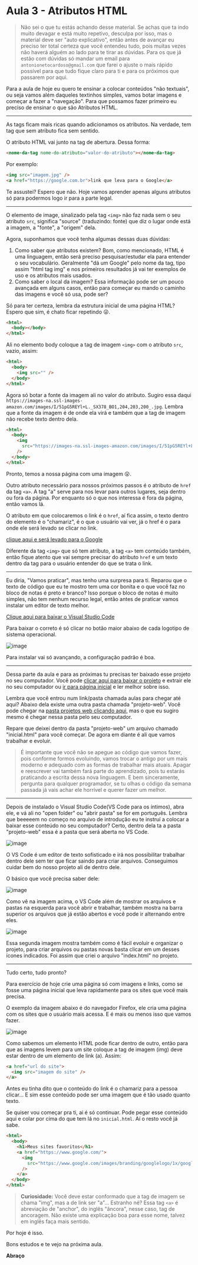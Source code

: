 # Aula 3 - Atributos HTML

> Não sei o que tu estás achando desse material. Se achas que ta indo muito devagar e está muito repetivo, desculpa por isso, mas o material deve ser "auto explicativo", então antes de avançar eu preciso ter total certeza que você entendeu tudo, pois muitas vezes não haverá alguém ao lado para te tirar as dúvidas. Para os que já estão com dúvidas só mandar um email para `antonionetocardoso@gmail.com` que farei o ajuste o mais rápido possível para que tudo fique claro para ti e para os próximos que passarem por aqui.

Para a aula de hoje eu quero te ensinar a colocar conteúdos "não textuais", ou seja vamos além daqueles textinhos simples, vamos botar imagens e começar a fazer a "navegação". Para que possamos fazer primeiro eu preciso de ensinar o que são Atributos HTML.

---

As tags ficam mais ricas quando adicionamos os atributos. Na verdade, tem tag que sem atributo fica sem sentido.

O atributo HTML vai junto na tag de abertura. Dessa forma:

```html
<nome-da-tag nome-do-atributo="valor-do-atributo"></nome-da-tag>
```

Por exemplo:

```html
<img src="imagem.jpg" />
<a href="https://google.com.br">link que leva para o Google</a>
```

Te assustei? Espero que não. Hoje vamos aprender apenas alguns atributos só para podermos logo ir para a parte legal.

---

O elemento de image, sinalizado pela tag `<img>` não faz nada sem o seu atributo `src`, significa "source" (traduzindo: fonte) que diz o lugar onde está a imagem, a "fonte", a "origem" dela.

Agora, suponhamos que você tenha algumas dessas duas dúvidas:

1. Como saber que atributos existem? Bom, como mencionado, HTML é uma linguagem, então será preciso pesquisar/estudar ela para entender o seu vocabulário. Geralmente "dá um Google" pelo nome da tag, tipo assim "html tag img" e nos primeiros resultados já vai ter exemplos de uso e os atributos mais usados.
2. Como saber o local da imagem? Essa informação pode ser um pouco avançada em alguns casos, então para começar eu mando o caminho das imagens e você só usa, pode ser?

Só para ter certeza, lembra da estrutura inicial de uma página HTML? Espero que sim, é chato ficar repetindo 😜.

```html
<html>
  <body></body>
</html>
```

Ali no elemento body coloque a tag de imagem `<img>` com o atributo `src`, vazio, assim:

```html
<html>
  <body>
    <img src="" />
  </body>
</html>
```

Agora só botar a fonte da imagem ali no valor do atributo. Sugiro essa daqui `https://images-na.ssl-images-amazon.com/images/I/51pG5REYl+L._SX378_BO1,204,203,200_.jpg`. Lembra que a fonte da imagem é de onde ela virá e também que a tag de imagem não recebe texto dentro dela.

```html
<html>
  <body>
    <img
      src="https://images-na.ssl-images-amazon.com/images/I/51pG5REYl+L._SX378_BO1,204,203,200_.jpg"
    />
  </body>
</html>
```

Pronto, temos a nossa página com uma imagem 😮.

Outro atributo necessário para nossos próximos passos é o atributo de `href` da tag `<a>`. A tag "a" serve para nos levar para outros lugares, seja dentro ou fora da página. Por enquanto só o que nos interessa é fora da página, então vamos lá.

O atributo em que colocaremos o link é o `href`, aí fica assim, o texto dentro do elemento é o "chamariz", é o que o usuário vai ver, já o href é o para onde ele será levado se clicar no link.

<html>
  <body>
    <a href="https://google.com.br">clique aqui e será levado para o Google</a>
  </body>
</html>

Diferente da tag `<img>` que só tem atributo, a tag `<a>` tem conteúdo também, então fique atento que vai sempre precisar do atributo `href` e um texto dentro da tag para o usuário entender do que se trata o link.

---

Eu diria, "Vamos praticar", mas tenho uma surpresa para ti. Reparou que o texto de código que eu te mostro tem uma cor bonita e o que você faz no bloco de notas é preto e branco? Isso porque o bloco de notas é muito simples, não tem nenhum recurso legal, então antes de praticar vamos instalar um editor de texto melhor.

[Clique aqui para baixar o Visual Studio Code](https://code.visualstudio.com/download)

Para baixar o correto é só clicar no botão maior abaixo de cada logotipo de sistema operacional.

![image](https://github.com/jomarcardoso/curso-frontend/assets/27368585/19e58a51-8ce7-497d-9686-7c411819dbc3)

Para instalar vai só avançando, a configuração padrão é boa.

---

Dessa parte da aula e para as próximas tu precisas ter baixado esse projeto no seu computador. Você pode [clicar aqui para baixar o projeto](https://github.com/jomarcardoso/curso-frontend/archive/refs/heads/master.zip) e extrair ele no seu computador ou [ir para página inicial](https://github.com/jomarcardoso/curso-frontend) e ler melhor sobre isso.

Lembra que você entrou num link/pasta chamada aulas para chegar até aqui? Abaixo dela existe uma outra pasta chamada "projeto-web". Você pode chegar na [pasta projetos web clicando aqui](https://github.com/jomarcardoso/curso-frontend/tree/master/projeto-web), mas o que eu sugiro mesmo é chegar nessa pasta pelo seu computador.

Repare que deixei dentro da pasta "projeto-web" um arquivo chamado "inicial.html" para você começar. De agora em diante é ali que vamos trabalhar e evoluir.

> É importante que você não se apegue ao código que vamos fazer, pois conforme formos evoluindo, vamos trocar o antigo por um mais moderno e adequado com as formas de trabalhar mais atuais. Apagar e reescrever vai também fará parte do aprendizado, pois tu estarás praticando a escrita dessa nova linguagem. E bem sinceramente, pergunta para qualquer programador, se tu olhas o código da semana passada já vais achar ele horrível e querer fazer um melhor.

---

Depois de instalado o Visual Studio Code(VS Code para os íntimos), abra ele, e vá ali no "open folder" ou "abrir pasta" se for em português. Lembra que beeeeem no começo no arquivo de introdução eu te instruí a colocar a baixar esse conteúdo no seu computador? Certo, dentro dela ta a pasta "projeto-web" essa é a pasta que será aberta no VS Code.

![image](https://user-images.githubusercontent.com/27368585/99132532-5c425b80-25f5-11eb-909a-3bd83f2650e6.png)

O VS Code é um editor de texto sofisticado e irá nos possibilitar trabalhar dentro dele sem ter que ficar saindo para criar arquivos. Conseguimos cuidar bem do nosso projeto ali de dentro dele.

O básico que você precisa saber dele:

![image](https://user-images.githubusercontent.com/27368585/99316475-34483780-2843-11eb-9718-1f623069312b.png)

Como vê na imagem acima, o VS Code além de mostrar os arquivos e pastas na esquerda para você abrir e trabalhar, também mostra na barra superior os arquivos que já estão abertos e você pode ir alternando entre eles.

![image](https://user-images.githubusercontent.com/27368585/99316749-a3be2700-2843-11eb-8a8b-b1ebaa1f72b2.png)

Essa segunda imagem mostra também como é fácil evoluir e organizar o projeto, para criar arquivos ou pastas novas basta clicar em um desses ícones indicados. Foi assim que criei o arquivo "index.html" no projeto.

---

Tudo certo, tudo pronto?

Para exercício de hoje crie uma página só com imagens e links, como se fosse uma página inicial que leva rapidamente para os sites que você mais precisa.

O exemplo da imagem abaixo é do navegador Firefox, ele cria uma página com os sites que o usuário mais acessa. E é mais ou menos isso que vamos fazer.

![image](https://user-images.githubusercontent.com/27368585/99317130-4676a580-2844-11eb-98eb-16cedc09a9b1.png)

Como sabemos um elemento HTML pode ficar dentro de outro, então para que as imagens levem para um site coloque a tag de imagem (img) deve estar dentro de um elemento de link (a). Assim:

```html
<a href="url do site">
  <img src="imagem do site" />
</a>
```

Antes eu tinha dito que o conteúdo do link é o chamariz para a pessoa clicar... E sim esse conteúdo pode ser uma imagem que é tão usado quanto texto.

Se quiser vou começar pra ti, ai é só continuar. Pode pegar esse conteúdo aqui e colar por cima do que tem lá no `inicial.html`. Aí o resto você já sabe.

```html
<html>
  <body>
    <h1>Meus sites favoritos</h1>
    <a href="https://www.google.com/">
      <img
        src="https://www.google.com/images/branding/googlelogo/1x/googlelogo_color_272x92dp.png"
      />
    </a>
  </body>
</html>
```

> **Curiosidade:** Você deve estar conformado que a tag de imagem se chama "img", mas a de link ser "a"... Estranho né? Essa tag `<a>` é abreviação de "anchor", do inglês "âncora", nesse caso, tag de ancoragem. Não existe uma explicação boa para esse nome, talvez em inglês faça mais sentido.

Por hoje é isso.

Bons estudos e te vejo na próxima aula.

**Abraço**

